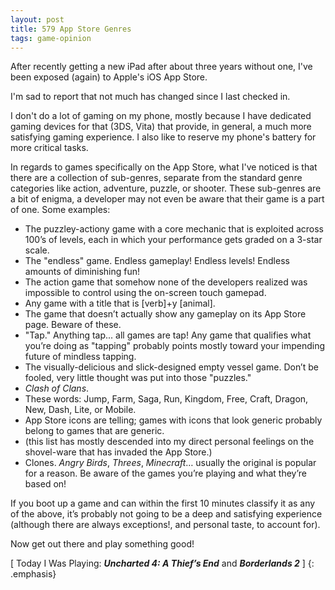 ```yaml
---
layout: post
title: 579 App Store Genres
tags: game-opinion
---
```

After recently getting a new iPad after about three years without one, I've been exposed (again) to Apple's iOS App Store.

I'm sad to report that not much has changed since I last checked in.

I don't do a lot of gaming on my phone, mostly because I have dedicated gaming devices for that (3DS, Vita) that provide, in general, a much more satisfying gaming experience. I also like to reserve my phone's battery for more critical tasks.

In regards to games specifically on the App Store, what I've noticed is that there are a collection of sub-genres, separate from the standard genre categories like action, adventure, puzzle, or shooter. These sub-genres are a bit of enigma, a developer may not even be aware that their game is a part of one. Some examples:

- The puzzley-actiony game with a core mechanic that is exploited across 100’s of levels, each in which your performance gets graded on a 3-star scale.
- The "endless" game. Endless gameplay! Endless levels! Endless amounts of diminishing fun!
- The action game that somehow none of the developers realized was impossible to control using the on-screen touch gamepad.
- Any game with a title that is [verb]+y [animal].
- The game that doesn’t actually show any gameplay on its App Store page. Beware of these.
- "Tap." Anything tap... all games are tap!  Any game that qualifies what you’re doing as "tapping" probably points mostly toward your impending future of mindless tapping.
- The visually-delicious and slick-designed empty vessel game.  Don’t be fooled, very little thought was put into those "puzzles."
- *Clash of Clans*.
- These words: Jump, Farm, Saga, Run, Kingdom, Free, Craft, Dragon, New, Dash, Lite, or Mobile.
- App Store icons are telling; games with icons that look generic probably belong to games that are generic.
- (this list has mostly descended into my direct personal feelings on the shovel-ware that has invaded the App Store.)
- Clones.  *Angry Birds*, *Threes*, *Minecraft*… usually the original is popular for a reason.  Be aware of the games you’re playing and what they’re based on!

If you boot up a game and can within the first 10 minutes classify it as any of the above, it’s probably not going to be a deep and satisfying experience (although there are always exceptions!, and personal taste, to account for).

Now get out there and play something good!

[ Today I Was Playing: ***Uncharted 4: A Thief’s End*** and ***Borderlands 2*** ]
{: .emphasis}